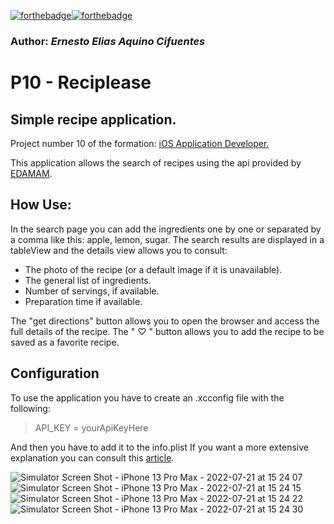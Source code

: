 [![forthebadge](https://forthebadge.com/images/badges/made-with-swift.svg)](https://forthebadge.com)[![forthebadge](https://forthebadge.com/images/badges/built-with-love.svg)](https://forthebadge.com)
### Author: *Ernesto Elias Aquino Cifuentes*
# P10 - Reciplease
 ##  Simple recipe application.
 Project number 10 of the formation: [iOS Application Developer.](https://openclassrooms.com/fr/paths/69-developpeur-dapplication-ios#path-tabs "iOS Application Developer.")
 
This application allows the search of recipes using the api provided by [EDAMAM](https://www.edamam.com "EDAMAM").

## How Use:
In the search page you can add the ingredients one by one or separated by a comma like this: apple, lemon, sugar.
The search results are displayed in a tableView and the details view allows you to consult:
- The photo of the recipe (or a default image if it is unavailable).
- The general list of ingredients.
- Number of servings, if available.
- Preparation time if available.

The "get directions" button allows you to open the browser and access the full details of the recipe.
The " ♡ " button allows you to add the recipe to be saved as a favorite recipe.

## Configuration
To use the application you have to create an .xcconfig file with the following:
> API_KEY = yourApiKeyHere

And then you have to add  it to the info.plist
If you want a more extensive explanation you can consult this [article](https://medium.com/swift-india/secure-secrets-in-ios-app-9f66085800b4 "article").


![Simulator Screen Shot - iPhone 13 Pro Max - 2022-07-21 at 15 24 07](https://user-images.githubusercontent.com/88657406/180226681-8d365139-0abb-4da4-961f-3126bdf857ad.png)
![Simulator Screen Shot - iPhone 13 Pro Max - 2022-07-21 at 15 24 15](https://user-images.githubusercontent.com/88657406/180226712-f1d5f837-ef06-4211-b3d3-298c23ab8ac6.png)
![Simulator Screen Shot - iPhone 13 Pro Max - 2022-07-21 at 15 24 22](https://user-images.githubusercontent.com/88657406/180226726-d2d0fc29-6fcb-4254-9cb0-40748fa0e70e.png)
![Simulator Screen Shot - iPhone 13 Pro Max - 2022-07-21 at 15 24 30](https://user-images.githubusercontent.com/88657406/180226739-f650147e-b20c-446f-8cf2-9ca4847a4b80.png)
